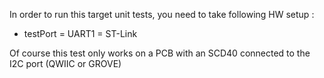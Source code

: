 In order to run this target unit tests, you need to take following HW setup :
* testPort = UART1 = ST-Link

Of course this test only works on a PCB with an SCD40 connected to the I2C port (QWIIC or GROVE)
